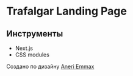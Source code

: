 # Trafalgar Landing Page

## Инструменты

- Next.js
- CSS modules

Создано по дизайну [Aneri Emmax](https://www.figma.com/file/EWmzcVkd7qbP5Nf7iMvuqP/Trafalgar-Landing-Page?node-id=1%3A2&t=w1xdt5fSHgEFd88w-1)
